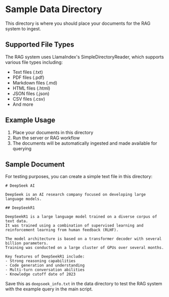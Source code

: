 # Sample Data Directory

This directory is where you should place your documents for the RAG system to ingest.

## Supported File Types

The RAG system uses LlamaIndex's SimpleDirectoryReader, which supports various file types including:
- Text files (.txt)
- PDF files (.pdf)
- Markdown files (.md)
- HTML files (.html)
- JSON files (.json)
- CSV files (.csv)
- And more

## Example Usage

1. Place your documents in this directory
2. Run the server or RAG workflow
3. The documents will be automatically ingested and made available for querying

## Sample Document

For testing purposes, you can create a simple text file in this directory:

```
# DeepSeek AI

DeepSeek is an AI research company focused on developing large language models.

## DeepSeekR1

DeepSeekR1 is a large language model trained on a diverse corpus of text data. 
It was trained using a combination of supervised learning and reinforcement learning from human feedback (RLHF).

The model architecture is based on a transformer decoder with several billion parameters.
Training was conducted on a large cluster of GPUs over several months.

Key features of DeepSeekR1 include:
- Strong reasoning capabilities
- Code generation and understanding
- Multi-turn conversation abilities
- Knowledge cutoff date of 2023
```

Save this as `deepseek_info.txt` in the data directory to test the RAG system with the example query in the main script.

